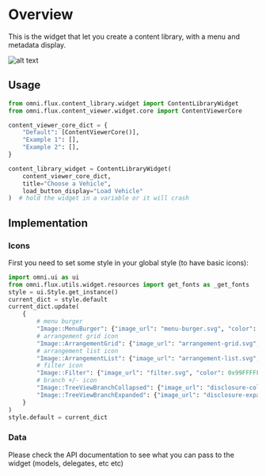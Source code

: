 # Overview

This is the widget that let you create a content library, with a menu and metadata display.

![alt text](../data/images/preview.png)

## Usage

```python
from omni.flux.content_library.widget import ContentLibraryWidget
from omni.flux.content_viewer.widget.core import ContentViewerCore

content_viewer_core_dict = {
    "Default": [ContentViewerCore()],
    "Example 1": [],
    "Example 2": [],
}

content_library_widget = ContentLibraryWidget(
    content_viewer_core_dict,
    title="Choose a Vehicle",
    load_button_display="Load Vehicle"
)  # hold the widget in a variable or it will crash
```

## Implementation

### Icons
First you need to set some style in your global style (to have basic icons):
```python
import omni.ui as ui
from omni.flux.utils.widget.resources import get_fonts as _get_fonts
style = ui.Style.get_instance()
current_dict = style.default
current_dict.update(
    {
        # menu burger
        "Image::MenuBurger": {"image_url": "menu-burger.svg", "color": 0x99FFFFFF},
        # arrangement grid icon
        "Image::ArrangementGrid": {"image_url": "arrangement-grid.svg", "color": 0x99FFFFFF},
        # arrangement list icon
        "Image::ArrangementList": {"image_url": "arrangement-list.svg", "color": 0x99FFFFFF},
        # filter icon
        "Image::Filter": {"image_url": "filter.svg", "color": 0x99FFFFFF},
        # branch +/- icon
        "Image::TreeViewBranchCollapsed": {"image_url": "disclosure-collapsed.svg", "color": 0xFFFFFFFF},
        "Image::TreeViewBranchExpanded": {"image_url": "disclosure-expanded.svg", "color": 0xFFFFFFFF},
    }
)
style.default = current_dict
```

### Data
Please check the API documentation to see what you can pass to the widget (models, delegates, etc etc)
